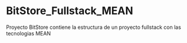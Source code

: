 # BitStore_Fullstack_MEAN
Proyecto BitStore contiene la estructura de un proyecto fullstack con las tecnologias MEAN

